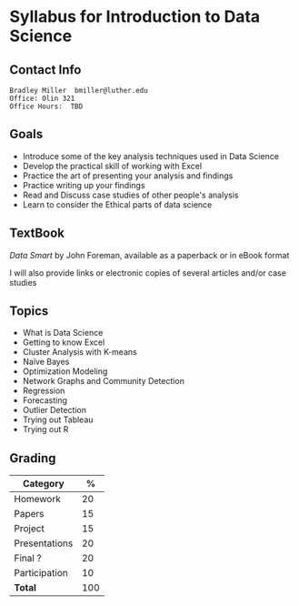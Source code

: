 # Syllabus for Introduction to Data Science

## Contact Info

    Bradley Miller  bmiller@luther.edu
    Office: Olin 321
    Office Hours:  TBD

## Goals

* Introduce some of the key analysis techniques used in Data Science
* Develop the practical skill of working with Excel
* Practice the art of presenting your analysis and findings
* Practice writing up your findings
* Read and Discuss case studies of other people's analysis
* Learn to consider the Ethical parts of data science

## TextBook

*Data Smart* by John Foreman, available as a paperback or in eBook format

I will also provide links or electronic copies of several articles and/or case studies

## Topics

* What is Data Science
* Getting to know Excel
* Cluster Analysis with K-means
* Naïve Bayes
* Optimization Modeling
* Network Graphs and Community Detection
* Regression
* Forecasting
* Outlier Detection
* Trying out Tableau
* Trying out R


## Grading

<!-- http://truben.no/table/ -->

| Category      | %  |
|---------------|----|
| Homework      | 20 |
| Papers        | 15 |
| Project       | 15 |
| Presentations | 20 |
| Final ?       | 20 |
| Participation | 10 |
| **Total**     | 100|
